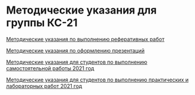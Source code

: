 # Методические указания для группы КС-21

[Методические указания по выполнению реферативных работ](./2022_методические_09.02.01_1.pdf)

[Методические указания по оформлению презентаций](./2022_методические_09.02.01_2.pdf)

[Методические указания для студентов по выполнению самостоятельной работы 2021 год](./2022_методические_09.02.01_3.pdf)

[Методические указания для студентов по выполнению практических и лабораторных работ 2021 год](./2022_методические_09.02.01_4.pdf)



